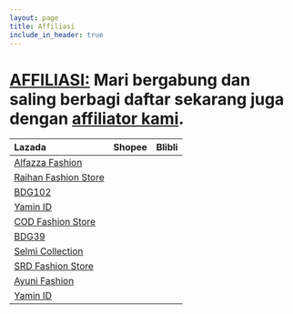 ```yaml
---
layout: page
title: Affiliasi
include_in_header: true
---
```

# [AFFILIASI:](https://docs.google.com/forms/d/e/1FAIpQLSfCEHuhsYAs39LxJBAxbZuwW2LLoFpWJzwxvwyOYJHNk6fo2w/viewform?usp=pp_url) Mari bergabung dan saling berbagi daftar sekarang juga dengan [affiliator kami](http://adf.ly/13085395/).

| Lazada | Shopee | Blibli |
| :----- | :----- | :----- |
| <a href="https://www.lazada.co.id/alfazza-fashions" rel="noopener noreferrer" target="_blank">Alfazza Fashion</a>
| <a href="https://www.lazada.co.id/raihan-fashion-store" rel="noopener noreferrer" target="_blank">Raihan Fashion Store</a>
| <a href="https://www.lazada.co.id/bdg102" rel="noopener noreferrer" target="_blank">BDG102</a>
| <a href="https://www.lazada.co.id/shop/yamin-id" rel="noopener noreferrer" target="_blank">Yamin ID</a>
| <a href="https://www.lazada.co.id/cod-fashion-store" rel="noopener noreferrer" target="_blank">COD Fashion Store</a>
| <a href="https://www.lazada.co.id/bdg39" rel="noopener noreferrer" target="_blank">BDG39</a> | 
| <a href="https://shopee.co.id/selmicollection" rel="noopener noreferrer" target="_blank">Selmi Collection</a>
| <a href="https://shopee.co.id/srdfashionstore" rel="noopener noreferrer" target="_blank">SRD Fashion Store</a>| 
| <a href="https://www.blibli.com/merchant/ayuni/AYI-70008" rel="noopener noreferrer" target="_blank">Ayuni Fashion</a>
| <a href="https://www.blibli.com/merchant/yamin-id/YAI-70015" rel="noopener noreferrer" target="_blank">Yamin ID</a> |
